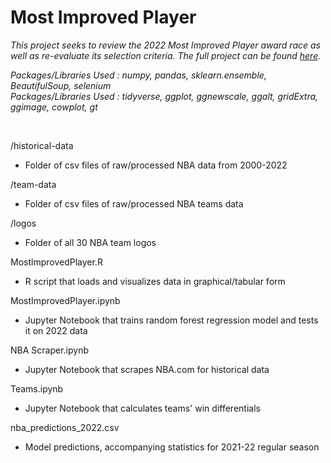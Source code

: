 # Most Improved Player

*This project seeks to review the 2022 Most Improved Player award race as well as re-evaluate its selection criteria. The full project can be found [here](https://jeremydumalig.com/most-improved-player/).*

*Packages/Libraries Used : numpy, pandas, sklearn.ensemble, BeautifulSoup, selenium* <br>
*Packages/Libraries Used : tidyverse, ggplot, ggnewscale, ggalt, gridExtra, ggimage, cowplot, gt*

<br>

/historical-data
* Folder of csv files of raw/processed NBA data from 2000-2022

/team-data
* Folder of csv files of raw/processed NBA teams data

/logos
* Folder of all 30 NBA team logos

MostlmprovedPlayer.R
* R script that loads and visualizes data in graphical/tabular form

MostImprovedPlayer.ipynb
* Jupyter Notebook that trains random forest regression model and tests it on 2022 data

NBA Scraper.ipynb
* Jupyter Notebook that scrapes NBA.com for historical data

Teams.ipynb
* Jupyter Notebook that calculates teams' win differentials

nba_predictions_2022.csv
* Model predictions, accompanying statistics for 2021-22 regular season
